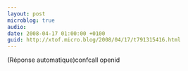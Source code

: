 ```yaml
---
layout: post
microblog: true
audio: 
date: 2008-04-17 01:00:00 +0100
guid: http://xtof.micro.blog/2008/04/17/t791315416.html
---
```

(Réponse automatique)confcall openid
